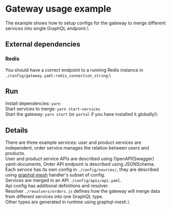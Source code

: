 # Gateway usage example
The example shows how to setup configs for the gateway to merge different services into single GraphQL endpoint.\

## External dependencies
### Redis
You should have a correct endpoint to a running Redis instance in `./config/gateway.yaml:redis_connection_string`.\

## Run
Install dependencies: `yarn`\
Start services to merge: `yarn start-services`\
Start the gateway: `yarn start` (or `portal` if you have installed it globally)\

## Details
There are three example services: user and product services are independent, order service manages the relation between users and products.\
User and product service APIs are described using OpenAPI(Swagger) yaml-documents, Order API endpoint is described using JSONSchema.\
Each service has its own config in `./config/sources/`, they are described using [graphql-mesh](https://github.com/Urigo/graphql-mesh) handler's subset of config.\
Services are merged in an API `./config/apis/api.yaml`.\
Api config has additional definitions and resolver.\
Resolver `./resolvers/orders.js` defines how the gateway will merge data from different services into one GraphQL type.\
Other types are generated in runtime using graphql-mesh.\